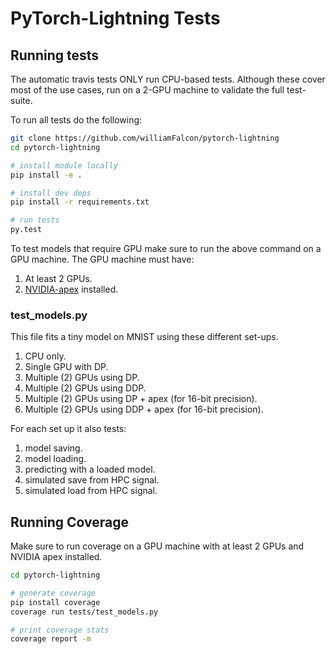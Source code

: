 # PyTorch-Lightning Tests

## Running tests
The automatic travis tests ONLY run CPU-based tests. Although these cover most of the use cases,
run on a 2-GPU machine to validate the full test-suite.


To run all tests do the following:
```bash
git clone https://github.com/williamFalcon/pytorch-lightning
cd pytorch-lightning

# install module locally
pip install -e .

# install dev deps
pip install -r requirements.txt

# run tests
py.test
```

To test models that require GPU make sure to run the above command on a GPU machine.
The GPU machine must have:
1. At least 2 GPUs.
2. [NVIDIA-apex](https://github.com/NVIDIA/apex#linux) installed.


### test_models.py
This file fits a tiny model on MNIST using these different set-ups.
1. CPU only.
2. Single GPU with DP.
3. Multiple (2) GPUs using DP.
3. Multiple (2) GPUs using DDP.
3. Multiple (2) GPUs using DP + apex (for 16-bit precision).
3. Multiple (2) GPUs using DDP + apex (for 16-bit precision).   

For each set up it also tests:
1. model saving.
2. model loading.
3. predicting with a loaded model.
4. simulated save from HPC signal.
5. simulated load from HPC signal.

## Running Coverage   
Make sure to run coverage on a GPU machine with at least 2 GPUs and NVIDIA apex installed. 

```bash
cd pytorch-lightning

# generate coverage 
pip install coverage
coverage run tests/test_models.py   

# print coverage stats
coverage report -m   
```



